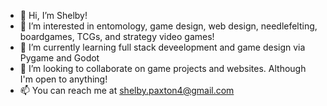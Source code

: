 - 👋 Hi, I’m Shelby!
- 👀 I’m interested in entomology, game design, web design, needlefelting, boardgames, TCGs, and strategy video games!
- 🌱 I’m currently learning full stack deveelopment and game design via Pygame and Godot
- 💞️ I’m looking to collaborate on game projects and websites. Although I'm open to anything!
- 📫 You can reach me at shelby.paxton4@gmail.com


